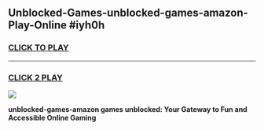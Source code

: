 
## Unblocked-Games-unblocked-games-amazon-Play-Online #iyh0h
<h3>
<a href="https://news.freeplayer.one?title=unblocked-games-amazon&ref=3">CLICK TO PLAY</a></h3>
<hr>

<h3>
<a href="https://news.freeplayer.one?title=unblocked-games-amazon&ref=3">CLICK 2 PLAY</a>
  
</h3>

<a href="https://news.freeplayer.one?title=unblocked-games-amazon&ref=3"><img src="https://clearcache.store/games.png"></a>


**unblocked-games-amazon games unblocked: Your Gateway to Fun and Accessible Online Gaming**
